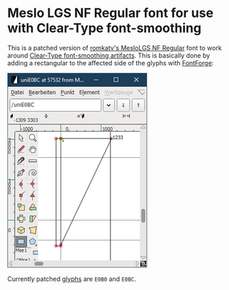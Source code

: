 # Meslo LGS NF Regular font for use with Clear-Type font-smoothing

This is a patched version of [romkatv's MesloLGS NF Regular][1] font to
work around [Clear-Type font-smoothing artifacts][2]. This is basically done by
adding a rectangular to the affected side of the glyphs with [FontForge][3]:

![Font Forge](fontforge.png)

Currently patched [glyphs][4] are `E0B0` and `E0BC`.

[1]: https://github.com/romkatv/dotfiles-public/tree/master/.local/share/fonts/NerdFonts
[2]: https://github.com/mintty/mintty/issues/943
[3]: https://fontforge.org
[4]: https://github.com/ryanoasis/powerline-extra-symbols#glyphs
